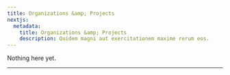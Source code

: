 ```yaml
---
title: Organizations &amp; Projects
nextjs:
  metadata:
    title: Organizations &amp; Projects
    description: Quidem magni aut exercitationem maxime rerum eos.
---
```


<!-- This is a list of research organizations and projects related to Alignment and capability research. -->

Nothing here yet.

---

<!-- ## Alignment-Specific Groups and Organizations

Sit commodi iste iure molestias qui amet voluptatem sed quaerat. Nostrum aut pariatur. Sint ipsa praesentium dolor error cumque velit tenetur.

## Ability

### Coding -->
